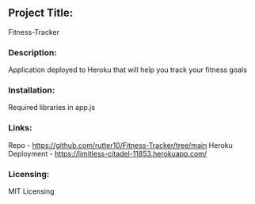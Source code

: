 ## Project Title: 
Fitness-Tracker

### Description:
Application deployed to Heroku that will help you track your fitness goals

### Installation:
Required libraries in app.js

### Links: 
Repo - https://github.com/rutter10/Fitness-Tracker/tree/main
Heroku Deployment - https://limitless-citadel-11853.herokuapp.com/

### Licensing:
MIT Licensing   
